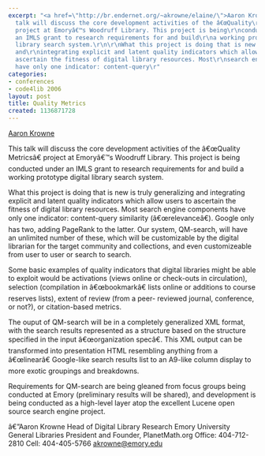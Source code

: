 ```yaml
---
excerpt: "<a href=\"http://br.endernet.org/~akrowne/elaine/\">Aaron Krowne</a>\r\n\r\nThis
  talk will discuss the core development activities of the â€œQuality\r\nMetricsâ€\x9D
  project at Emoryâ€™s Woodruff Library. This project is being\r\nconducted under
  an IMLS grant to research requirements for and build\r\na working prototype digital
  library search system.\r\n\r\nWhat this project is doing that is new is truly generalizing
  and\r\nintegrating explicit and latent quality indicators which allow\r\nusers to
  ascertain the fitness of digital library resources. Most\r\nsearch engine components
  have only one indicator: content-query\r"
categories:
- conferences
- code4lib 2006
layout: post
title: Quality Metrics
created: 1136871728
---
```

<a href="http://br.endernet.org/~akrowne/elaine/">Aaron Krowne</a>

This talk will discuss the core development activities of the â€œQuality
Metricsâ€ project at Emoryâ€™s Woodruff Library. This project is being
conducted under an IMLS grant to research requirements for and build
a working prototype digital library search system.

What this project is doing that is new is truly generalizing and
integrating explicit and latent quality indicators which allow
users to ascertain the fitness of digital library resources. Most
search engine components have only one indicator: content-query
similarity (â€œrelevanceâ€). Google only has two, adding PageRank to the
latter. Our system, QM-search, will have an unlimited number of these,
which will be customizable by the digital librarian for the target
community and collections, and even customizeable from user to user or
search to search.

Some basic examples of quality indicators that digital libraries might
be able to exploit would be activations (views online or check-outs in
circulation), selection (compilation in â€œbookmarkâ€ lists online or
additions to course reserves lists), extent of review (from a peer-
reviewed journal, conference, or not?), or citation-based metrics.

The ouput of QM-search will be in a completely generalized XML format,
with the search results represented as a structure based on the
structure specified in the input â€œorganization specâ€. This XML output
can be transformed into presentation HTML resembling anything from a
â€œlinearâ€ Google-like search results list to an A9-like column display to
more exotic groupings and breakdowns.

Requirements for QM-search are being gleaned from focus groups being
conducted at Emory (preliminary results will be shared), and development
is being conducted as a high-level layer atop the excellent Lucene open
source search engine project.

â€”Aaron Krowne Head of Digital Library Research Emory University General Libraries President and Founder, PlanetMath.org Office: 404-712-2810 Cell: 404-405-5766 akrowne@emory.edu
